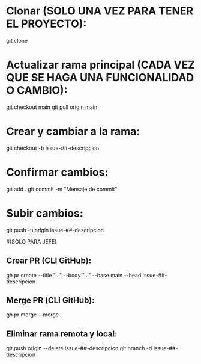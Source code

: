 # Clonar (SOLO UNA VEZ PARA TENER EL PROYECTO):
git clone <URL>

# Actualizar rama principal (CADA VEZ QUE SE HAGA UNA FUNCIONALIDAD O CAMBIO):
git checkout main
git pull origin main

# Crear y cambiar a la rama:
git checkout -b issue-##-descripcion

# Confirmar cambios:
git add .
git commit -m "Mensaje de commit"

# Subir cambios:
git push -u origin issue-##-descripcion

#(SOLO PARA JEFE)
## Crear PR (CLI GitHub):
gh pr create --title "..." --body "..." --base main --head issue-##-descripcion

## Merge PR (CLI GitHub):
gh pr merge --merge

## Eliminar rama remota y local:
git push origin --delete issue-##-descripcion
git branch -d issue-##-descripcion
